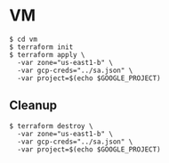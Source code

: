# VM
```console
$ cd vm
$ terraform init
$ terraform apply \
  -var zone="us-east1-b" \
  -var gcp-creds="../sa.json" \
  -var project=$(echo $GOOGLE_PROJECT)
```

## Cleanup

```console
$ terraform destroy \
  -var zone="us-east1-b" \
  -var gcp-creds="../sa.json" \
  -var project=$(echo $GOOGLE_PROJECT)
```